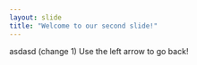 ```yaml
---
layout: slide
title: "Welcome to our second slide!"
---
```

asdasd (change 1)
Use the left arrow to go back!